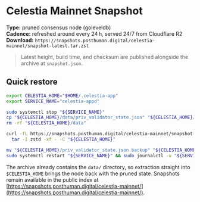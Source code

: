 # Celestia Mainnet Snapshot

**Type:** pruned consensus node (goleveldb)  
**Cadence:** refreshed around every 24 h, served 24/7 from Cloudflare R2  
**Download:** `https://snapshots.posthuman.digital/celestia-mainnet/snapshot-latest.tar.zst`

> Latest height, build time, and checksum are published alongside the archive at `snapshot.json`.

## Quick restore

```bash
export CELESTIA_HOME="$HOME/.celestia-app"
export SERVICE_NAME="celestia-appd"

sudo systemctl stop "${SERVICE_NAME}"
cp "${CELESTIA_HOME}/data/priv_validator_state.json" "${CELESTIA_HOME}/priv_validator_state.json.backup"
rm -rf "${CELESTIA_HOME}/data"

curl -fL https://snapshots.posthuman.digital/celestia-mainnet/snapshot-latest.tar.zst | \
  tar -I zstd -xf - -C "${CELESTIA_HOME}"

mv "${CELESTIA_HOME}/priv_validator_state.json.backup" "${CELESTIA_HOME}/data/priv_validator_state.json"
sudo systemctl restart "${SERVICE_NAME}" && sudo journalctl -u "${SERVICE_NAME}" -f
```

The archive already contains the `data/` directory, so extraction straight into `$CELESTIA_HOME` brings the node back with the pruned state. Snapshots remain available in the public index at [https://snapshots.posthuman.digital/celestia-mainnet/](https://snapshots.posthuman.digital/celestia-mainnet/).
